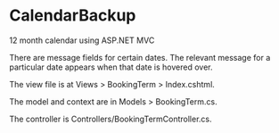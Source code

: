 # CalendarBackup
12 month calendar using ASP.NET MVC

There are message fields for certain dates. The relevant message for a particular date appears when that date is hovered over. 

The view file is at  Views > BookingTerm > Index.cshtml.

The model and context are in Models > BookingTerm.cs.

The controller is Controllers/BookingTermController.cs.

